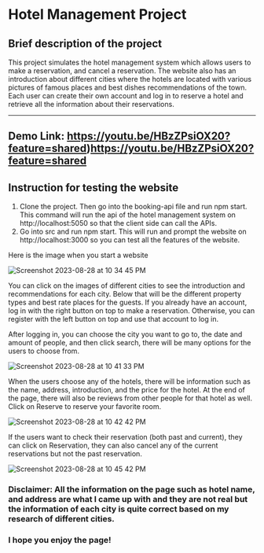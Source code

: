 # Hotel Management Project

## Brief description of the project

This project simulates the hotel management system which allows users to make a reservation, and cancel a reservation. The website also has an introduction about different cities where the hotels are located with various pictures of famous places and best dishes recommendations of the town. Each user can create their own account and log in to reserve a hotel and retrieve all the information about their reservations.

------------------------------------------------------------------------------------

## Demo Link: https://youtu.be/HBzZPsiOX20?feature=shared)https://youtu.be/HBzZPsiOX20?feature=shared

## Instruction for testing the website

1. Clone the project. Then go into the booking-api file and run npm start. This command will run the api of the hotel management system on http://localhost:5050 so that the client side can call the APIs.
2. Go into src and run npm start. This will run and prompt the website on http://localhost:3000 so you can test all the features of the website.

Here is the image when you start a website

![Screenshot 2023-08-28 at 10 34 45 PM](https://github.com/TrongNguyenzzz/booking-app/assets/89328535/9b282e0f-c714-470e-8fa0-4fa533ef521c)

You can click on the images of different cities to see the introduction and recommendations for each city. Below that will be the different property types and best rate places for the guests.
If you already have an account, log in with the right button on top to make a reservation. Otherwise, you can register with the left button on top and use that account to log in.

After logging in, you can choose the city you want to go to, the date and amount of people, and then click search, there will be many options for the users to choose from.

![Screenshot 2023-08-28 at 10 41 33 PM](https://github.com/TrongNguyenzzz/booking-app/assets/89328535/15f598af-3964-47f6-978f-e64ff3f6f6bc)

When the users choose any of the hotels, there will be information such as the name, address, introduction, and the price for the hotel. At the end of the page, there will also be reviews from other people for that hotel as well. Click on Reserve to reserve your favorite room.

![Screenshot 2023-08-28 at 10 42 42 PM](https://github.com/TrongNguyenzzz/booking-app/assets/89328535/63168646-8d2f-4bf6-92ac-2c4725aa493f)

If the users want to check their reservation (both past and current), they can click on Reservation, they can also cancel any of the current reservations but not the past reservation.

![Screenshot 2023-08-28 at 10 45 42 PM](https://github.com/TrongNguyenzzz/booking-app/assets/89328535/249b7b3a-4094-4df5-a520-354118980c9e)

### Disclaimer: All the information on the page such as hotel name, and address are what I came up with and they are not real but the information of each city is quite correct based on my research of different cities.

### I hope you enjoy the page!




